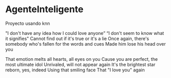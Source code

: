 # AgenteInteligente
Proyecto usando knn


"I don't have any idea how I could love anyone” “I don't seem to know what it signifies"
Cannot find out if it's true or it's a lie
Once again, there's somebody who's fallen for the words and cues Made him lose his head over you

That emotion melts all hearts, all eyes on you Cause you are perfect, the most ultimate idol Unrivaled, will not appear again
It's the brightest star reborn, yes, indeed Using that smiling face
That "I love you" again
